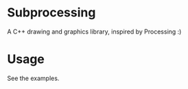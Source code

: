 # Subprocessing
A C++ drawing and graphics library, inspired by Processing :)

# Usage
See the examples.
